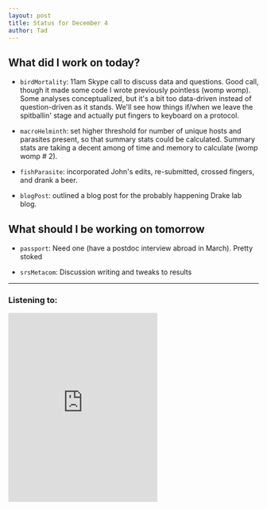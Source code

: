 ```yaml
---
layout: post
title: Status for December 4
author: Tad
---
```



## What did I work on today?

* `birdMortality`: 11am Skype call to discuss data and questions. Good call, though it made some code I wrote previously pointless (womp womp). Some analyses conceptualized, but it's a bit too data-driven instead of question-driven as it stands. We'll see how things if/when we leave the spitballin' stage and actually put fingers to keyboard on a protocol.


* `macroHelminth`: set higher threshold for number of unique hosts and parasites present, so that summary stats could be calculated. Summary stats are taking a decent among of time and memory to calculate (womp womp # 2).

* `fishParasite`: incorporated John's edits, re-submitted, crossed fingers, and drank a beer.

* `blogPost`: outlined a blog post for the probably happening Drake lab blog.




## What should I be working on tomorrow

* `passport`: Need one (have a postdoc interview abroad in March). Pretty stoked <i class="icon-smile"  style="color:AquaMarine"></i>

* `srsMetacom`: Discussion writing and tweaks to results


---

### Listening to:

<iframe src="https://embed.spotify.com/?uri=spotify:track:3TDbgxP6RC9Acai2vzb8ck" width="300" height="380" frameborder="0" allowtransparency="true"></iframe>

<i class="fa fa-code" style="color:pink"> </i>
